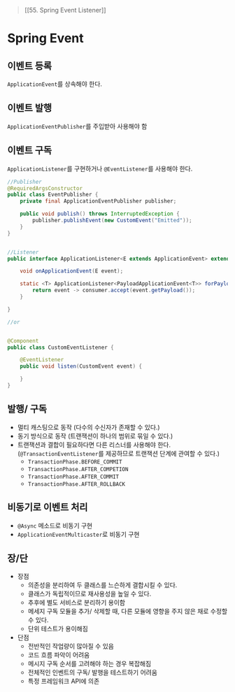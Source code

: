 > [[55. Spring Event Listener]]
# Spring Event
## 이벤트 등록
`ApplicationEvent`를 상속해야 한다.

## 이벤트 발행
`ApplicationEventPublisher`를 주입받아 사용해야 함

## 이벤트 구독
`ApplicationListener`를 구현하거나 `@EventListener`를 사용해야 한다.

```java
//Publisher
@RequiredArgsConstructor
public class EventPublisher {
    private final ApplicationEventPublisher publisher;

    public void publish() throws InterruptedException {
        publisher.publishEvent(new CustomEvent("Emitted"));
    }
}


//Listener
public interface ApplicationListener<E extends ApplicationEvent> extends EventListener {

    void onApplicationEvent(E event);

    static <T> ApplicationListener<PayloadApplicationEvent<T>> forPayload(Consumer<T> consumer) {
        return event -> consumer.accept(event.getPayload());
    }

}

//or 


@Component
public class CustomEventListener {

    @EventListener
    public void listen(CustomEvent event) {

    }
}
```

## 발행/ 구독
- 멀티 캐스팅으로 동작 (다수의 수신자가 존재할 수 있다.)
- 동기 방식으로 동작 (트랜잭션이 하나의 범위로 묶일 수 있다.)
- 트랜잭션과 결합이 필요하다면 다른 리스너를 사용해야 한다.(`@TransactionEventListener`를 제공하므로 트랜잭션 단계에 관여할 수 있다.)
  - `TransactionPhase.BEFORE_COMMIT`
  - `TransactionPhase.AFTER_COMPETION`
  - `TransactionPhase.AFTER_COMMIT`
  - `TransactionPhase.AFTER_ROLLBACK`

## 비동기로 이벤트 처리
- `@Async` 메소드로 비동기 구현
- `ApplicationEventMulticaster`로 비동기 구현

## 장/단
- 장점
  - 의존성을 분리하여 두 클래스를 느슨하게 결합시킬 수 있다. 
  - 클래스가 독립적이므로 재사용성을 높일 수 있다. 
  - 추후에 별도 서비스로 분리하기 용이함
  - 메세지 구독 모듈을 추가/ 삭제할 때, 다른 모듈에 영향을 주지 않은 채로 수정할 수 있다.
  - 단위 테스트가 용이해짐
- 단점
  - 전반적인 작업량이 많아질 수 있음
  - 코드 흐름 파악이 어려움
  - 메시지 구독 순서를 고려해야 하는 경우 복잡해짐
  - 전체적인 인벤트의 구독/ 발행을 테스트하기 어려움
  - 특정 프레임워크 API에 의존